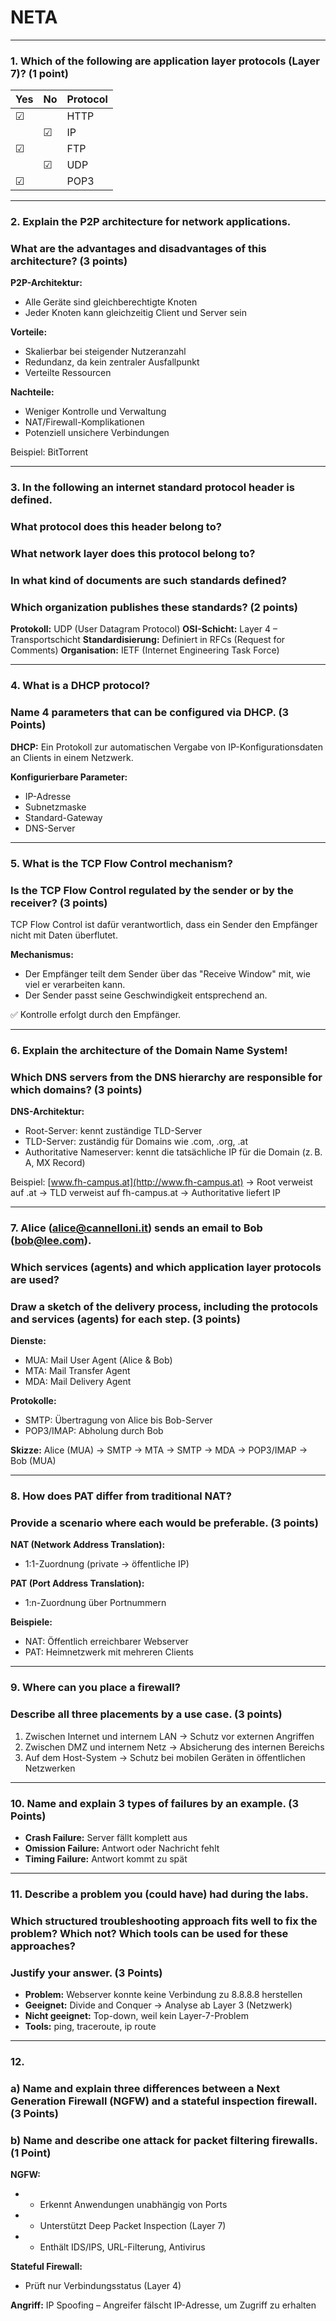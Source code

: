 # NETA

---

### 1. Which of the following are application layer protocols (Layer 7)? (1 point)

| Yes | No | Protocol |
| --- | -- | -------- |
| ☑   |    | HTTP     |
|     | ☑  | IP       |
| ☑   |    | FTP      |
|     | ☑  | UDP      |
| ☑   |    | POP3     |

---

### 2. Explain the P2P architecture for network applications. 
### What are the advantages and disadvantages of this architecture? (3 points)

**P2P-Architektur:**

* Alle Geräte sind gleichberechtigte Knoten
* Jeder Knoten kann gleichzeitig Client und Server sein

**Vorteile:**

* Skalierbar bei steigender Nutzeranzahl
* Redundanz, da kein zentraler Ausfallpunkt
* Verteilte Ressourcen

**Nachteile:**

* Weniger Kontrolle und Verwaltung
* NAT/Firewall-Komplikationen
* Potenziell unsichere Verbindungen

Beispiel: BitTorrent

---

### 3. In the following an internet standard protocol header is defined. 
### What protocol does this header belong to? 
### What network layer does this protocol belong to? 
### In what kind of documents are such standards defined? 
### Which organization publishes these standards? (2 points)

**Protokoll:** UDP (User Datagram Protocol)
**OSI-Schicht:** Layer 4 – Transportschicht
**Standardisierung:** Definiert in RFCs (Request for Comments)
**Organisation:** IETF (Internet Engineering Task Force)

---

### 4. What is a DHCP protocol? 
### Name 4 parameters that can be configured via DHCP. (3 Points)

**DHCP:** Ein Protokoll zur automatischen Vergabe von IP-Konfigurationsdaten an Clients in einem Netzwerk.

**Konfigurierbare Parameter:**

* IP-Adresse
* Subnetzmaske
* Standard-Gateway
* DNS-Server

---

### 5. What is the TCP Flow Control mechanism? 
### Is the TCP Flow Control regulated by the sender or by the receiver? (3 points)

TCP Flow Control ist dafür verantwortlich, dass ein Sender den Empfänger nicht mit Daten überflutet.

**Mechanismus:**

* Der Empfänger teilt dem Sender über das "Receive Window" mit, wie viel er verarbeiten kann.
* Der Sender passt seine Geschwindigkeit entsprechend an.

✅ Kontrolle erfolgt durch den Empfänger.

---

### 6. Explain the architecture of the Domain Name System! 
### Which DNS servers from the DNS hierarchy are responsible for which domains? (3 points)

**DNS-Architektur:**

* Root-Server: kennt zuständige TLD-Server
* TLD-Server: zuständig für Domains wie .com, .org, .at
* Authoritative Nameserver: kennt die tatsächliche IP für die Domain (z. B. A, MX Record)

Beispiel: [www.fh-campus.at](http://www.fh-campus.at) → Root verweist auf .at → TLD verweist auf fh-campus.at → Authoritative liefert IP

---

### 7. Alice ([alice@cannelloni.it](mailto:alice@cannelloni.it)) sends an email to Bob ([bob@lee.com](mailto:bob@lee.com)). 
### Which services (agents) and which application layer protocols are used? 
### Draw a sketch of the delivery process, including the protocols and services (agents) for each step. (3 points)

**Dienste:**

* MUA: Mail User Agent (Alice & Bob)
* MTA: Mail Transfer Agent
* MDA: Mail Delivery Agent

**Protokolle:**

* SMTP: Übertragung von Alice bis Bob-Server
* POP3/IMAP: Abholung durch Bob

**Skizze:**
Alice (MUA) → SMTP → MTA → SMTP → MDA → POP3/IMAP → Bob (MUA)

---

### 8. How does PAT differ from traditional NAT? 
### Provide a scenario where each would be preferable. (3 points)

**NAT (Network Address Translation):**

* 1:1-Zuordnung (private → öffentliche IP)

**PAT (Port Address Translation):**

* 1\:n-Zuordnung über Portnummern

**Beispiele:**

* NAT: Öffentlich erreichbarer Webserver
* PAT: Heimnetzwerk mit mehreren Clients

---

### 9. Where can you place a firewall? 
### Describe all three placements by a use case. (3 points)

1. Zwischen Internet und internem LAN
   → Schutz vor externen Angriffen
2. Zwischen DMZ und internem Netz
   → Absicherung des internen Bereichs
3. Auf dem Host-System
   → Schutz bei mobilen Geräten in öffentlichen Netzwerken

---

### 10. Name and explain 3 types of failures by an example. (3 Points)

* **Crash Failure:** Server fällt komplett aus
* **Omission Failure:** Antwort oder Nachricht fehlt
* **Timing Failure:** Antwort kommt zu spät

---

### 11. Describe a problem you (could have) had during the labs. 
### Which structured troubleshooting approach fits well to fix the problem? Which not? Which tools can be used for these approaches? 
### Justify your answer. (3 Points)

- **Problem:** Webserver konnte keine Verbindung zu 8.8.8.8 herstellen
- **Geeignet:** Divide and Conquer → Analyse ab Layer 3 (Netzwerk)
- **Nicht geeignet:** Top-down, weil kein Layer-7-Problem
- **Tools:** ping, traceroute, ip route

---

### 12. 
### a) Name and explain three differences between a Next Generation Firewall (NGFW) and a stateful inspection firewall. (3 Points)

### b) Name and describe one attack for packet filtering firewalls. (1 Point)

**NGFW:**

- * Erkennt Anwendungen unabhängig von Ports
- * Unterstützt Deep Packet Inspection (Layer 7)
- * Enthält IDS/IPS, URL-Filterung, Antivirus

**Stateful Firewall:**

* Prüft nur Verbindungsstatus (Layer 4)

**Angriff:** IP Spoofing – Angreifer fälscht IP-Adresse, um Zugriff zu erhalten

